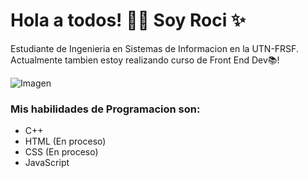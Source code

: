 
# Hola a todos! 👋🏽 Soy Roci ✨

Estudiante de Ingenieria en Sistemas de Informacion en la UTN-FRSF. Actualmente tambien estoy realizando 
curso de Front End Dev📚!

![Imagen](https://user-images.githubusercontent.com/108433450/191130427-d1963a12-40fc-41b1-997d-cd3cd9fabd75.jpg)


### Mis habilidades de Programacion son: 
* C++
* HTML (En proceso)
* CSS (En proceso)
* JavaScript

